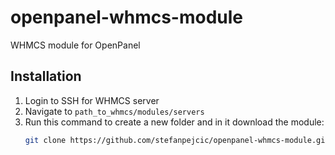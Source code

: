 # openpanel-whmcs-module
WHMCS module for OpenPanel

## Installation

1. Login to SSH for WHMCS server
2. Navigate to `path_to_whmcs/modules/servers`
3. Run this command to create a new folder and in it download the module:
   ```bash
   git clone https://github.com/stefanpejcic/openpanel-whmcs-module.git openpanel
   ```
